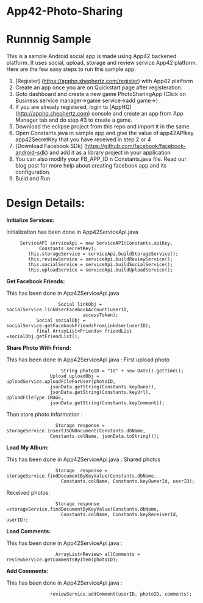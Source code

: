 App42-Photo-Sharing
===================

# Runnnig Sample

This is a sample Android social app is made using App42 backened platform. It uses social, upload, storage and review service App42 platform. Here are the few easy steps to run this sample app.

1. [Register] (https://apphq.shephertz.com/register) with App42 platform
2. Create an app once you are on Quickstart page after registeration.
3. Goto dashboard and create a new game PhotoSharingApp (Click on Business service manager->game service->add game->)
4. If you are already registered, login to [AppHQ] (http://apphq.shephertz.com) console and create an app from App Manager tab and do step #3 to create a game.
5. Download the eclipse project from this repo and import it in the same.
6. Open Constants.java in sample app and give the value of app42APIkey app42SecretKey that you have received in step 2 or 4
7. [Download Facebook SDk] (https://github.com/facebook/facebook-android-sdk) and add it as a library project in your application
8. You can also modify your FB_APP_ID n Constants.java file. Read our blog post for more help about creating facebook app and its configuration.
9. Build and Run 



# Design Details:

__Initialize Services:__

Initialization has been done in App42ServiceApi.java

```
     ServiceAPI serviceApi = new ServiceAPI(Constants.apiKey,
  			Constants.secretKey);
		this.storageService = serviceApi.buildStorageService();
		this.reviewService = serviceApi.buildReviewService();
		this.socialService = serviceApi.buildSocialService();
		this.uploadService = serviceApi.buildUploadService();
```

__Get Facebook Friends:__

This has been done in  App42ServiceApi.java

```
                   Social linkObj = socialService.linkUserFacebookAccount(userID,
							accessToken);
		   Social socialObj = socialService.getFacebookFriendsFromLinkUser(userID);
		   final ArrayList<Friends> friendList =socialObj.getFriendList();
```
__Share Photo With Friend:__

This has been done in  App42ServiceApi.java : First upload photo

```
                  	String photoID = "Id" + new Date().getTime();
	         	Upload uploadObj = uploadService.uploadFileForUser(photoID,
				jsonData.getString(Constants.keyOwner),
				jsonData.getString(Constants.keyUrl), UploadFileType.IMAGE,
				jsonData.getString(Constants.keyComment));
```
Than store photo information :

```
                  Storage response = storageService.insertJSONDocument(Constants.dbName,
				Constants.colName, jsonData.toString());
```

__Load My Album:__

This has been done in  App42ServiceApi.java : Shared photos

```
                  Storage  response = storageService.findDocumentByKeyValue(Constants.dbName,
					Constants.colName, Constants.keyOwnerId, userID);
```
Received photos:

```
                  Storage response =storageService.findDocumentByKeyValue(Constants.dbName,
					Constants.colName, Constants.keyReceiverId, userID);
```

__Load Comments:__

This has been done in  App42ServiceApi.java :

```
                  ArrayList<Review> allComments = reviewService.getCommentsByItem(photoID);
```

__Add Comments:__

This has been done in  App42ServiceApi.java :

```
            	reviewService.addComment(userID, photoID, comments);
```

